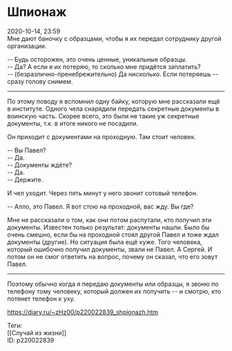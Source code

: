 Шпионаж
========

   
 2020-10-14, 23:59   
  Мне дают баночку с образцами, чтобы я их передал сотруднику другой организации.   
   
 -- Будь осторожен, это очень ценные, уникальные образцы.   
 -- Да? А если я их потеряю, то сколько мне придётся заплатить?   
 -- (безразлично-пренебрежительно) Да нисколько. Если потеряешь -- сразу голову снимем.   
   
 ***   
   
 По этому поводу я вспомнил одну байку, которую мне рассказали ещё в институте. Одного чела снарядили передать секретные документы в воинскую часть. Скорее всего, это были не такие уж секретные документы, т.к. в итоге никого не посадили.   
   
 Он приходит с документами на проходную. Там стоит человек.   
   
 -- Вы Павел?   
 -- Да.   
 -- Документы ждёте?   
 -- Да.   
 -- Держите.   
   
 И чел уходит. Через пять минут у него звонит сотовый телефон.   
   
 -- Алло, это Павел. Я вот стою на проходной, вас жду. Вы где?   
   
 Мне не рассказали о том, как они потом распутали, кто получил эти документы. Известен только результат: документы нашли. Было бы очень смешно, если бы на проходной стоял другой Павел и тоже ждал документы (другие). Но ситуация была ещё хуже. Того человека, который ошибочно получил документы, звали не Павел. А Сергей. И потом он не смог ответить на вопрос, почему он сказал, что его зовут Павел.   
   
 ***   
   
 Поэтому обычно когда я передаю документы или образцы, я звоню по телефону тому человеку, который должен их получить -- и смотрю, кто потянет телефон к уху.   
    
 <https://diary.ru/~zHz00/p220022839_shpionazh.htm>   
   
 Теги:   
 [[Случай из жизни]]   
 ID: p220022839
